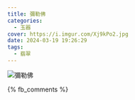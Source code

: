 ```yaml
---
title: 彌勒佛
categories:
  - 玉器
cover: https://i.imgur.com/Xj9kPo2.jpg
date: 2024-03-19 19:26:29
tags:
  - 翡翠
---
```


![彌勒佛](https://i.imgur.com/Xj9kPo2.jpg)

{% fb_comments %}
